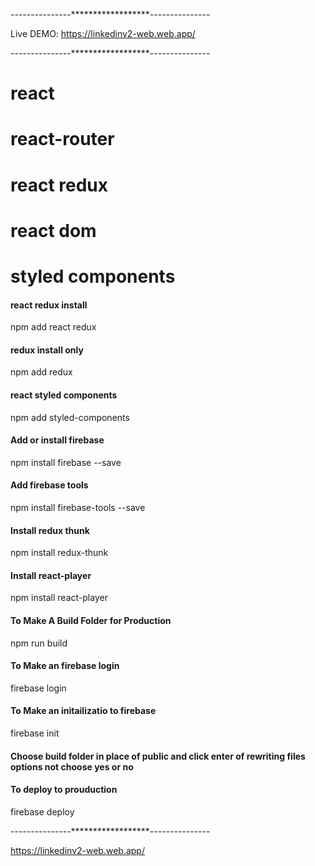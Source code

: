 
---------------******************---------------

Live DEMO:  https://linkedinv2-web.web.app/

---------------******************---------------

<!-- technology we are going to use -->

# react
# react-router
# react redux
# react dom
# styled components





#### react redux install #####

npm add react redux

#### redux install only #####

npm add redux

#### react styled components #####

npm add styled-components

#### Add or install firebase #####

npm install firebase  --save

#### Add firebase tools #####

npm install firebase-tools    --save

#### Install redux thunk #####

npm install redux-thunk   

#### Install react-player #####

npm install react-player


#### To Make A Build Folder for Production #####

npm run build

#### To Make an firebase login #####

firebase login

#### To Make an initailizatio to firebase #####

firebase init

#### Choose build folder in place of public and click enter of rewriting files options not choose yes or no  #####



#### To deploy to prouduction #####

firebase deploy


---------------******************---------------

https://linkedinv2-web.web.app/



